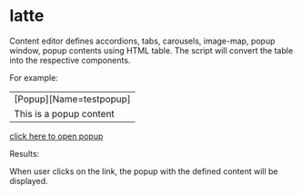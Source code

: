 # latte
Content editor defines accordions, tabs, carousels, image-map, popup window, popup contents using HTML table. 
The script will convert the table into the respective components.

For example:

<table>
 <tr><td> [Popup][Name=testpopup] </td</tr>
 <tr><td> This is a popup content </td></tr>
 </table>
 
<a href="#testpopup">click here to open popup</a>

<!-- paste latte.html content here -->

Results:

When user clicks on the link, the popup with the defined content will be displayed.
